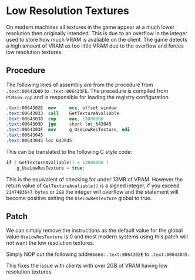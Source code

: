 # Low Resolution Textures

On modern machines all textures in the game appear at a much lower resolution then originally intended.
This is due to an overflow in the integer used to store how much VRAM is avaliable on the client.
The game detects a high amount of VRAM as too little VRAM due to the overflow and forces low resolution
textures.

## Procedure

The following lines of assembly are from the procedure from `.text:00642D80` to `.text:006433FE`.
The procedure is compiled from `PCMain.cpp` and is responsible for loading the registry configuration.

```nasm
.text:0064302E	mov     ecx, offset window
.text:00643033	call    GetTextureAvaliable
.text:00643038	cmp     eax, 13000000
.text:0064303D	jge     short loc_643045
.text:0064303F	mov     g_UseLowResTexture, edi
.text:00643045
.text:00643045 loc_643045:
```

This can be translated to the following C style code:

```c
if ( GetTextureAvaliable() < 13000000 )
    g_UseLowResTexture = true;
```

This is the equivalent of checking for under 13MB of VRAM. However the return value of `GetTextureAvaliable()`
is a signed integer, if you exceed `2147483647 bytes` or `2GB` the integer will overflow and the statement will
become positive setting the `UseLowResTexture` global to true.

## Patch

We can simply remove the instructions as the default value for the global value `UseLowResTexture` is 0 and most
modern systems using this patch will not want the low resolution textures.

Simply NOP out the following addresses: `.text:0064302E` to `.text:00643045`.

This fixes the issue with clients with over 2GB of VRAM having low resolution textures.
